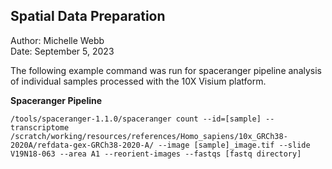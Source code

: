 ## Spatial Data Preparation
Author: Michelle Webb         
Date: September 5, 2023       

The following example command was run for spaceranger pipeline analysis of individual samples processed with the 10X Visium platform.


**Spaceranger Pipeline**

```
/tools/spaceranger-1.1.0/spaceranger count --id=[sample] --transcriptome /scratch/working/resources/references/Homo_sapiens/10x_GRCh38-2020A/refdata-gex-GRCh38-2020-A/ --image [sample]_image.tif --slide V19N18-063 --area A1 --reorient-images --fastqs [fastq directory]
```
